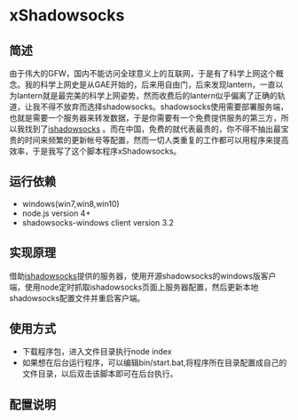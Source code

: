 # xShadowsocks

## 简述
由于伟大的GFW，国内不能访问全球意义上的互联网，于是有了科学上网这个概念。我的科学上网史是从GAE开始的，后来用自由门，后来发现lantern，一直以为lantern就是最完美的科学上网姿势，然而收费后的lantern似乎偏离了正确的轨道，让我不得不放弃而选择shadowsocks。shadowsocks使用需要部署服务端，也就是需要一个服务器来转发数据，于是你需要有一个免费提供服务的第三方，所以我找到了[ishadowsocks](http://www.ishadowsocks.com) 。而在中国，免费的就代表最贵的，你不得不抽出最宝贵的时间来频繁的更新帐号等配置，然而一切人类重复的工作都可以用程序来提高效率，于是我写了这个脚本程序xShadowsocks。

## 运行依赖
* windows(win7,win8,win10)
* node.js version 4+
* shadowsocks-windows client version 3.2

## 实现原理
借助[ishadowsocks](http://www.ishadowsocks.com)提供的服务器，使用开源shadowsocks的windows版客户端，使用node定时抓取ishadowsocks页面上服务器配置，然后更新本地shadowsocks配置文件并重启客户端。

## 使用方式
* 下载程序包，进入文件目录执行node index
* 如果想在后台运行程序，可以编辑bin/start.bat,将程序所在目录配置成自己的文件目录，以后双击该脚本即可在后台执行。

## 配置说明
